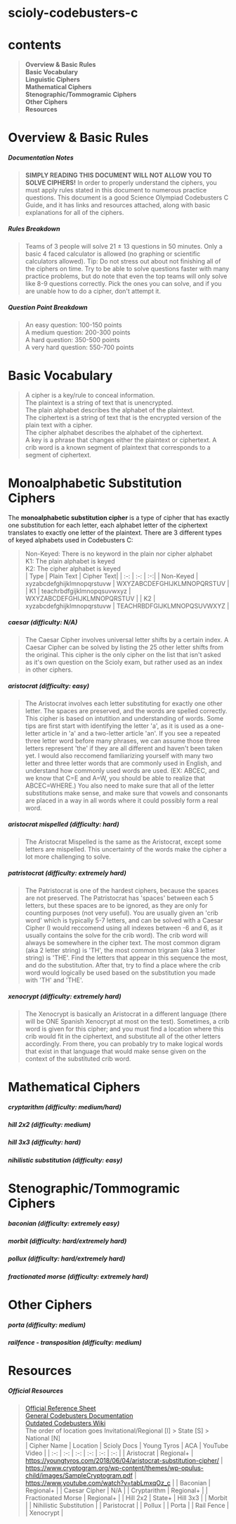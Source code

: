 # scioly-codebusters-c
# contents
> **Overview & Basic Rules**  
> **Basic Vocabulary**  
> **Linguistic Ciphers**  
> **Mathematical Ciphers**  
> **Stenographic/Tommogramic Ciphers**  
> **Other Ciphers**  
> **Resources**  

# Overview & Basic Rules   
##### Documentation Notes
> **SIMPLY READING THIS DOCUMENT WILL NOT ALLOW YOU TO SOLVE CIPHERS!** In order to properly understand the ciphers, you must apply rules stated in this document to numerous practice questions. This document is a good Science Olympiad Codebusters C Guide, and it has links and resources attached, along with basic explanations for all of the ciphers.
##### Rules Breakdown
> Teams of 3 people will solve 21 ± 13 questions in 50 minutes. Only a basic 4 faced calculator is allowed (no graphing or scientific calculators allowed). 
> Tip: Do not stress out about not finishing all of the ciphers on time. Try to be able to solve questions faster with many practice problems, but do note that even the top teams will only solve like 8-9 questions correctly. Pick the ones you can solve, and if you are unable how to do a cipher, don't attempt it.  
##### Question Point Breakdown
> An easy question: 100-150 points  
> A medium question: 200-300 points  
> A hard question: 350-500 points  
> A very hard question: 550-700 points  
# Basic Vocabulary  
> A cipher is a key/rule to conceal information.  
> The plaintext is a string of text that is unencrypted.  
> The plain alphabet describes the alphabet of the plaintext.  
> The ciphertext is a string of text that is the encrypted version of the plain text with a cipher.  
> The cipher alphabet describes the alphabet of the ciphertext.  
> A key is a phrase that changes either the plaintext or ciphertext.
> A crib word is a known segment of plaintext that corresponds to a segment of ciphertext.

# Monoalphabetic Substitution Ciphers  
The **monoalphabetic substitution cipher** is a type of cipher that has exactly one substitution for each letter, each alphabet letter of the ciphertext translates to exactly one letter of the plaintext. There are 3 different types of keyed alphabets used in Codebusters C:
> Non-Keyed: There is no keyword in the plain nor cipher alphabet  
> K1: The plain alphabet is keyed  
> K2: The cipher alphabet is keyed  
> | Type | Plain Text | Cipher Text|
> | :-: | :-: | :-:|
> | Non-Keyed | xyzabcdefghijklmnopqrstuvw | WXYZABCDEFGHIJKLMNOPQRSTUV |
> | K1 | teachrbdfgijklmnopqsuvwxyz | WXYZABCDEFGHIJKLMNOPQRSTUV |
> | K2 | xyzabcdefghijklmnopqrstuvw | TEACHRBDFGIJKLMNOPQSUVWXYZ |

##### caesar (difficulty: N/A)
> The Caesar Cipher involves universal letter shifts by a certain index. A Caesar Cipher can be solved by listing the 25 other letter shifts from the original. This cipher is the only cipher on the list that isn't asked as it's own question on the Scioly exam, but rather used as an index in other ciphers.

##### aristocrat (difficulty: easy)
> The Aristocrat involves each letter substituting for exactly one other letter. The spaces are preserved, and the words are spelled correctly. This cipher is based on intutition and understanding of words. Some tips are first start with identifying the letter 'a', as it is used as a one-letter article in 'a' and a two-letter article 'an'. If you see a repeated three letter word before many phrases, we can assume those three letters represent 'the' if they are all different and haven't been taken yet. I would also reccomend familiarizing yourself with many two letter and three letter words that are commonly used in English, and understand how commonly used words are used. (EX: ABCEC, and we know that C=E and A=W, you should be able to realize that ABCEC=WHERE.) You also need to make sure that all of the letter substitutions make sense, and make sure that vowels and consonants are placed in a way in all words where it could possibly form a real word.

##### aristocrat mispelled (difficulty: hard)
> The Aristocrat Mispelled is the same as the Aristocrat, except some letters are mispelled. This uncertainty of the words make the cipher a lot more challenging to solve.

##### patristocrat (difficulty: extremely hard)
> The Patristocrat is one of the hardest ciphers, because the spaces are not preserved. The Patristocrat has 'spaces' between each 5 letters, but these spaces are to be ignored, as they are only for counting purposes (not very useful). You are usually given an 'crib word' which is typically 5-7 letters, and can be solved with a Caesar Cipher (I would reccomend using all indexes between -6 and 6, as it usually contains the solve for the crib word). The crib word will always be somewhere in the cipher text. The most common digram (aka 2 letter string) is 'TH', the most common trigram (aka 3 letter string) is 'THE'. Find the letters that appear in this sequence the most, and do the substitution. After that, try to find a place where the crib word would logically be used based on the substitution you made with 'TH' and 'THE'. 

##### xenocrypt (difficulty: extremely hard)  
> The Xenocrypt is basically an Aristocrat in a different language (there will be ONE Spanish Xenocrypt at most on the test). Sometimes, a crib word is given for this cipher; and you must find a location where this crib would fit in the ciphertext, and substitute all of the other letters accordingly. From there, you can probably try to make logical words that exist in that language that would make sense given on the context of the substituted crib word.

# Mathematical Ciphers

##### cryptarithm (difficulty: medium/hard)  
##### hill 2x2 (difficulty: medium)  
##### hill 3x3 (difficulty: hard)  
##### nihilistic substitution (difficulty: easy)  

# Stenographic/Tommogramic Ciphers
##### baconian (difficulty: extremely easy)  
##### morbit (difficulty: hard/extremely hard)  
##### pollux (difficulty: hard/extremely hard)  
##### fractionated morse (difficulty: extremely hard)  

# Other Ciphers
##### porta (difficulty: medium)  
##### railfence - transposition (difficulty: medium)

# Resources  
##### Official Resources  
> [Official Reference Sheet](https://www.soinc.org/sites/default/files/uploaded_files/CB_2022-2023-resource-sheet.pdf)  
> [General Codebusters Documentation](https://www.soinc.org/sites/default/files/uploaded_files/CodeBusters_Overview25_0.pdf)  
> [Outdated Codebusters Wiki](https://scioly.org/wiki/index.php/Codebusters)  
> The order of location goes Invitational/Regional [I] > State [S] > National [N]  
| Cipher Name | Location | Scioly Docs | Young Tyros | ACA | YouTube Video | 
| :-: | :-: | :-: | :-: | :-: | :-: |
| Aristocrat | Regional+ | https://youngtyros.com/2018/06/04/aristocrat-substitution-cipher/ | https://www.cryptogram.org/wp-content/themes/wp-opulus-child/images/SampleCryptogram.pdf | https://www.youtube.com/watch?v=tabLmxqOz_c |
| Baconian | Regional+ |
| Caesar Cipher | N/A |
| Cryptarithm | Regional+ |
| Fractionated Morse | Regional+ |
| Hill 2x2 | State+
| Hill 3x3 |
| Morbit |
| Nihilistic Substitution |
| Paristocrat |
| Pollux |
| Porta |
| Rail Fence |
| Xenocrypt |
